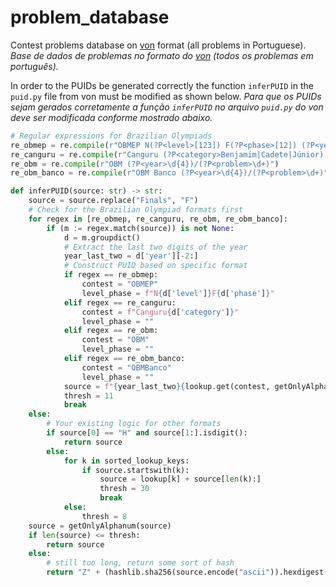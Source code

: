 # problem_database

Contest problems database on [von](https://github.com/vEnhance/von) format (all problems in Portuguese). *Base de dados de problemas no formato do [von](https://github.com/vEnhance/von) (todos os problemas em português).*

In order to the PUIDs be generated correctly the function `inferPUID` in the `puid.py` file from von must be modified as shown below. *Para que os PUIDs sejam gerados corretamente a função `inferPUID` no arquivo `puid.py` do von deve ser modificada conforme mostrado abaixo.*

```py
# Regular expressions for Brazilian Olympiads
re_obmep = re.compile(r"OBMEP N(?P<level>[123]) F(?P<phase>[12]) (?P<year>\d{4})/(?P<problem>\d+)")
re_canguru = re.compile(r"Canguru (?P<category>Benjamim|Cadete|Júnior) (?P<year>\d{4})/(?P<problem>\d+)")
re_obm = re.compile(r"OBM (?P<year>\d{4})/(?P<problem>\d+)")
re_obm_banco = re.compile(r"OBM Banco (?P<year>\d{4})/(?P<problem>\d+)")

def inferPUID(source: str) -> str:
    source = source.replace("Finals", "F")
    # Check for the Brazilian Olympiad formats first
    for regex in [re_obmep, re_canguru, re_obm, re_obm_banco]:
        if (m := regex.match(source)) is not None:
            d = m.groupdict()
            # Extract the last two digits of the year
            year_last_two = d['year'][-2:]
            # Construct PUID based on specific format
            if regex == re_obmep:
                contest = "OBMEP"
                level_phase = f"N{d['level']}F{d['phase']}"
            elif regex == re_canguru:
                contest = f"Canguru{d['category']}"
                level_phase = ""
            elif regex == re_obm:
                contest = "OBM"
                level_phase = ""
            elif regex == re_obm_banco:
                contest = "OBMBanco"
                level_phase = ""
            source = f"{year_last_two}{lookup.get(contest, getOnlyAlphanum(contest))}{level_phase}P{getOnlyAlphanum(d['problem'])}"
            thresh = 11
            break
    else:
        # Your existing logic for other formats
        if source[0] == "H" and source[1:].isdigit():
            return source
        else:
            for k in sorted_lookup_keys:
                if source.startswith(k):
                    source = lookup[k] + source[len(k):]
                    thresh = 30
                    break
            else:
                thresh = 8
    source = getOnlyAlphanum(source)
    if len(source) <= thresh:
        return source
    else:
        # still too long, return some sort of hash
        return "Z" + (hashlib.sha256(source.encode("ascii")).hexdigest())[0:7].upper()
```
